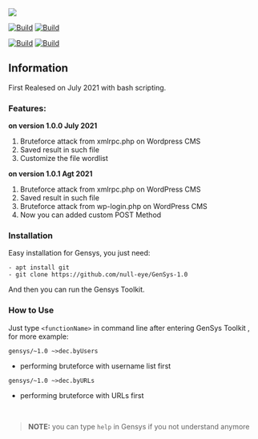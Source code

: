 <img src="https://raw.githubusercontent.com/null-eye/GenSys-1.0/main/logo.png">
<br />

[![Build](https://img.shields.io/badge/GenSys%201.0%20-orange?style=for-the-badge&logo=github)]() [![Build](https://img.shields.io/badge/null%20eye%20-black?style=flat-square&label=author&logo=github)]()

[![Build](https://img.shields.io/badge/%20July%202021%20-blue?style=flat&logo)]() [![Build](https://img.shields.io/badge/version-1.0.1%20dbe%20-success?style=flat&logo)]()
<h2>Information</h2>
First Realesed on July 2021 with bash scripting.<br>

<h3>Features:</h3>

**on version 1.0.0 July 2021**

1. Bruteforce attack from xmlrpc.php on Wordpress CMS
2. Saved result in such file
3. Customize the file wordlist

**on version 1.0.1 Agt 2021**

1. Bruteforce attack from xmlrpc.php on WordPress CMS
2. Saved result in such file
3. Bruteforce attack from wp-login.php on WordPress CMS
4. Now you can added custom POST Method

<h3>Installation</h3>

Easy installation for Gensys, you just need:

```
- apt install git
- git clone https://github.com/null-eye/GenSys-1.0
```

And then you can run the Gensys Toolkit.

<h3>How to Use</h3>


Just type ` <functionName> ` in command line after entering GenSys Toolkit , for more example:

```
gensys/~1.0 ~>dec.byUsers
```

- performing bruteforce with username list first

```
gensys/~1.0 ~>dec.byURLs
```

- performing bruteforce with URLs first

<br>

> **NOTE:** you can type `help` in Gensys if you not understand anymore

